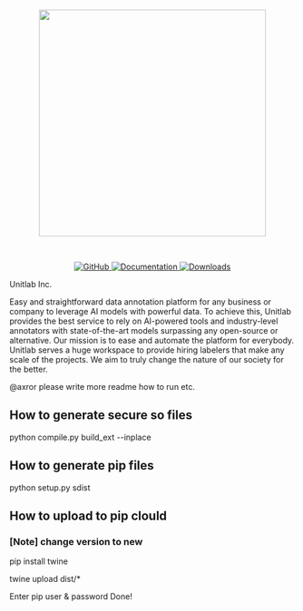 <p align="center">
    <br>
        <img src="assets/logo.aac4681.png" width="400"/>
    <br>
<p>
<br>
<p align="center">
    <a href="https://github.com/segments-ai/segments-ai/LICENSE">
        <img alt="GitHub" src="https://img.shields.io/github/license/segments-ai/segments-ai.svg?color=blue">
    </a>
    <!-- <a href="https://github.com/segments-ai/segments-ai/actions">
        <img alt="Tests" src="https://github.com/segments-ai/segments-ai/actions/workflows/tests.yml/badge.svg">
    </a> -->
    <a href="https://segments-python-sdk.readthedocs.io/en/latest/?badge=latest">
        <img alt="Documentation" src="https://readthedocs.org/projects/segments-python-sdk/badge/?version=latest">
    </a>
    <!-- <a href="https://github.com/segments-ai/segments-ai/releases">
        <img alt="GitHub release" src="https://img.shields.io/github/release/segments-ai/segments-ai.svg">
    </a> -->
    <a href="https://github.com/segments-ai/segments-ai/releases">
        <img alt="Downloads" src="https://img.shields.io/pypi/dm/segments-ai">
    </a>
</p>

Unitlab Inc. 

Easy and straightforward data annotation platform for any business or company to leverage AI models with powerful data. To achieve this, Unitlab provides the best service to rely on AI-powered tools and industry-level annotators with state-of-the-art models surpassing any open-source or alternative. Our mission is to ease and automate the platform for everybody. Unitlab serves a huge workspace to provide hiring labelers that make any scale of the projects. We aim to truly change the nature of our society for the better.

@axror please write more readme how to run etc.

## How to generate secure so files
python compile.py build_ext --inplace

## How to generate pip files

python setup.py sdist

## How to upload to pip clould
### [Note] change version to new

pip install twine

twine upload dist/*

Enter pip user & password
Done!